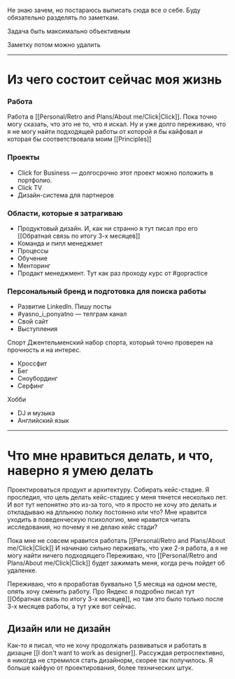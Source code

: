 Не знаю зачем, но постараюсь выписать сюда все о себе. Буду обязательно разделять по заметкам.

Задача быть максимально объективным 

Заметку потом можно удалить

---

# Из чего состоит сейчас моя жизнь

### Работа
Работа в [[Personal/Retro and Plans/About me/Click|Click]]. Пока точно могу сказать, что это не то, что я искал. Ну и уже долго переживаю, что я не могу найти подходящей работы от которой я бы кайфовал и которая бы соответствовала моим [[Principles]] 

### Проекты 
- Click for Business — долгосрочно этот проект можно положить в портфолио. 
- Click TV
- Дизайн-система для партнеров

### Области, которые я затрагиваю
- Продуктовый дизайн. И, как ни странно я тут писал про его [[Обратная связь по итогу 3-х месяцев]]
- Команда и пипл менеджмет
- Процессы 
- Обучение
- Менторинг
- Продакт менеджмент. Тут как раз проходу курс от #gopractice 


### Персональный бренд и подготовка для поиска работы 
- Развитие LinkedIn. Пишу посты
- #yasno_i_ponyatno — телграм канал
- Свой сайт
- Выступления

Спорт
Джентельменский набор спорта, который точно проверен на прочность и на интерес. 
- Кроссфит
- Бег
- Сноубординг
- Серфинг

Хобби
- DJ и музыка 
- Английский язык



--- 


# Что мне нравиться делать, и что, наверно я умею делать

Проектироваться продукт и архитектуру. 
Собирать кейс-стадие. Я проследил, что цель делать кейс-стадиес у меня тянется несколько лет. И вот тут непонятно это из-за того, что я просто не хочу это делать и откладываю на дпльнюю полку постоянно или что?
Мне нравится уходить в поведенческую психологию, мне нравится читать исследования, но почему я не делаю кейс стади? 

Пока мне не совсем нравится работать [[Personal/Retro and Plans/About me/Click|Click]] И начинаю сильно перживать, что уже 2-я работа, а я не могу найти ничего подходящего
Переживаю, что [[Personal/Retro and Plans/About me/Click|Click]] будет зажимать меня, когда речь пойдет об удаленке. 

Переживаю, что я проработав буквально 1,5 месяца на одном месте, опять хочу сменить работу. Про Яндекс я подробно писал тут [[Обратная связь по итогу 3-х месяцев]], но там это было только после 3-х месяцев работы, а тут уже вот сейчас. 

## Дизайн или не дизайн
Как-то я писал, что не хочу продолжать развиваться и работать в дизацне [[I don't want to work as designer]]. Рассуждая ретроспективно, я никогда не стремился стать дизайнорм, скорее так получилось. Я больше кайфую от проектирования, более технических штук. 


